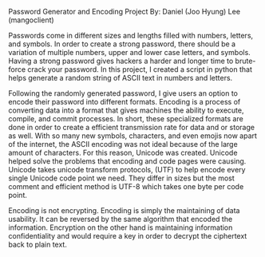 Password Generator and Encoding Project 
By: Daniel (Joo Hyung) Lee (mangoclient)

Passwords come in different sizes and lengths filled with numbers, letters, and symbols. In order to 
create a strong password, there should be a variation of multiple numbers, upper and lower case 
letters, and symbols. Having a strong password gives hackers a harder and longer time to brute-force 
crack your password. In this project, I created a script in python that helps generate a random string of 
ASCII text in numbers and letters. 
    
Following the randomly generated password, I give users an option to encode their password into different
formats. Encoding is a process of converting data into a format that gives machines the ability to execute, 
compile, and commit processes. In short, these specialized formats are done in order to create a efficient 
transmission rate for data and or storage as well. With so many new symbols, characters, and even emojis 
now apart of the internet, the ASCII encoding was not ideal because of the large amount of characters. 
For this reason, Unicode was created. Unicode helped solve the problems  that encoding and code pages were 
causing. Unicode takes unicode transform protocols, (UTF) to help encode every single Unicode code point
we need. They differ in sizes but the most comment and efficient method is UTF-8 which takes one byte per 
code point. 
    
Encoding is not encrypting. Encoding is simply the maintaining of data usability. It can be reversed by 
the same algorithm that encoded the information. Encryption on the other hand is maintaining information
confidentiality and would require a key in order to decrypt the ciphertext back to plain text. 